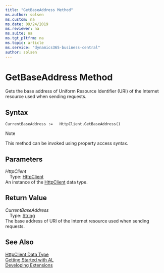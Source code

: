 ```yaml
---
title: "GetBaseAddress Method"
ms.author: solsen
ms.custom: na
ms.date: 09/24/2019
ms.reviewer: na
ms.suite: na
ms.tgt_pltfrm: na
ms.topic: article
ms.service: "dynamics365-business-central"
author: solsen
---
```

[//]: # (START>DO_NOT_EDIT)
[//]: # (IMPORTANT:Do not edit any of the content between here and the END>DO_NOT_EDIT.)
[//]: # (Any modifications should be made in the .xml files in the ModernDev repo.)
# GetBaseAddress Method
Gets the base address of Uniform Resource Identifier (URI) of the Internet resource used when sending requests.


## Syntax
```
CurrentBaseAddress :=   HttpClient.GetBaseAddress()
```
> [!NOTE]  
> This method can be invoked using property access syntax.  

## Parameters
*HttpClient*  
&emsp;Type: [HttpClient](httpclient-data-type.md)  
An instance of the [HttpClient](httpclient-data-type.md) data type.  

## Return Value
*CurrentBaseAddress*  
&emsp;Type: [String](../string/string-data-type.md)  
The base address of URI of the Internet resource used when sending requests.  


[//]: # (IMPORTANT: END>DO_NOT_EDIT)
## See Also
[HttpClient Data Type](httpclient-data-type.md)  
[Getting Started with AL](../../devenv-get-started.md)  
[Developing Extensions](../../devenv-dev-overview.md)